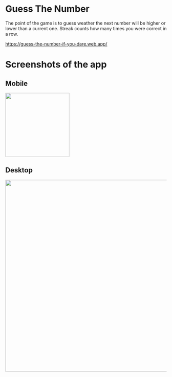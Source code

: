 # Guess The Number

The point of the game is to guess weather the next number will be higher or lower than a current one. Streak counts how many times you were correct in a row.

https://guess-the-number-if-you-dare.web.app/

# Screenshots of the app

## Mobile
<img src="https://user-images.githubusercontent.com/48216995/224176028-aa9b268f-c4e7-4757-b8f3-8e2d916c6638.PNG" width="200">

## Desktop
<img src="https://user-images.githubusercontent.com/48216995/224175952-17bd7800-8e0b-48b4-87bd-6c40b383dbee.jpg" width="600">
